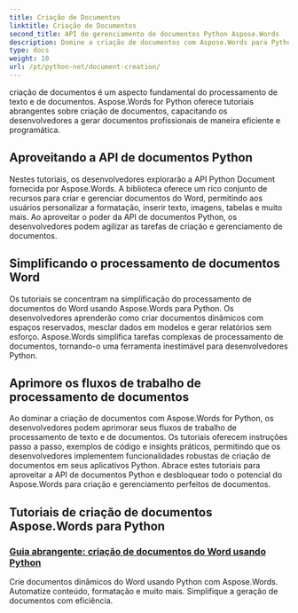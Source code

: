 ```yaml
---
title: Criação de Documentos
linktitle: Criação de Documentos
second_title: API de gerenciamento de documentos Python Aspose.Words
description: Domine a criação de documentos com Aspose.Words para Python. Crie documentos dinâmicos, personalize a formatação e simplifique o processamento de documentos do Word.
type: docs
weight: 10
url: /pt/python-net/document-creation/
---
```


criação de documentos é um aspecto fundamental do processamento de texto e de documentos. Aspose.Words for Python oferece tutoriais abrangentes sobre criação de documentos, capacitando os desenvolvedores a gerar documentos profissionais de maneira eficiente e programática.

## Aproveitando a API de documentos Python

Nestes tutoriais, os desenvolvedores explorarão a API Python Document fornecida por Aspose.Words. A biblioteca oferece um rico conjunto de recursos para criar e gerenciar documentos do Word, permitindo aos usuários personalizar a formatação, inserir texto, imagens, tabelas e muito mais. Ao aproveitar o poder da API de documentos Python, os desenvolvedores podem agilizar as tarefas de criação e gerenciamento de documentos.

## Simplificando o processamento de documentos Word

Os tutoriais se concentram na simplificação do processamento de documentos do Word usando Aspose.Words para Python. Os desenvolvedores aprenderão como criar documentos dinâmicos com espaços reservados, mesclar dados em modelos e gerar relatórios sem esforço. Aspose.Words simplifica tarefas complexas de processamento de documentos, tornando-o uma ferramenta inestimável para desenvolvedores Python.

## Aprimore os fluxos de trabalho de processamento de documentos

Ao dominar a criação de documentos com Aspose.Words for Python, os desenvolvedores podem aprimorar seus fluxos de trabalho de processamento de texto e de documentos. Os tutoriais oferecem instruções passo a passo, exemplos de código e insights práticos, permitindo que os desenvolvedores implementem funcionalidades robustas de criação de documentos em seus aplicativos Python. Abrace estes tutoriais para aproveitar a API de documentos Python e desbloquear todo o potencial do Aspose.Words para criação e gerenciamento perfeitos de documentos.

## Tutoriais de criação de documentos Aspose.Words para Python
### [Guia abrangente: criação de documentos do Word usando Python](./creating-word-documents-using-python/)
Crie documentos dinâmicos do Word usando Python com Aspose.Words. Automatize conteúdo, formatação e muito mais. Simplifique a geração de documentos com eficiência.